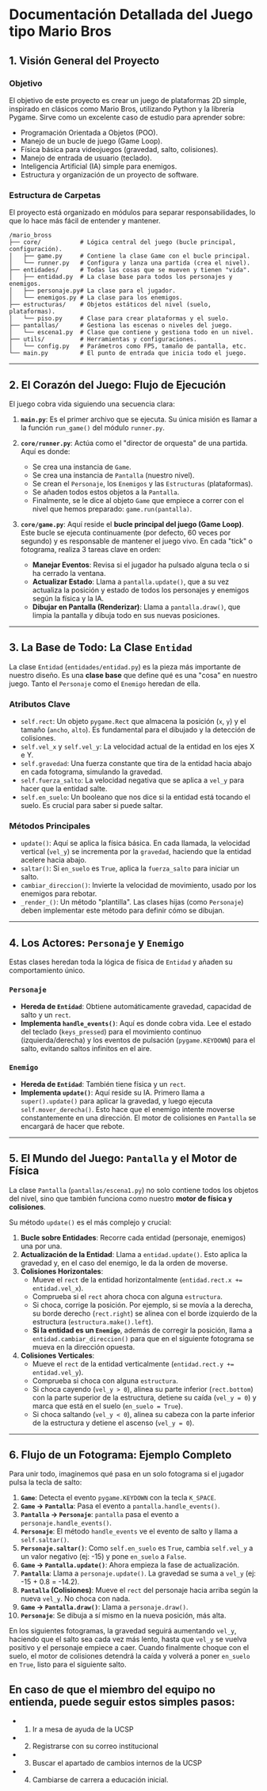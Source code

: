# Documentación Detallada del Juego tipo Mario Bros

## 1. Visión General del Proyecto

### Objetivo

El objetivo de este proyecto es crear un juego de plataformas 2D simple, inspirado en clásicos como Mario Bros, utilizando Python y la librería Pygame. Sirve como un excelente caso de estudio para aprender sobre:

*   Programación Orientada a Objetos (POO).
*   Manejo de un bucle de juego (Game Loop).
*   Física básica para videojuegos (gravedad, salto, colisiones).
*   Manejo de entrada de usuario (teclado).
*   Inteligencia Artificial (IA) simple para enemigos.
*   Estructura y organización de un proyecto de software.

### Estructura de Carpetas

El proyecto está organizado en módulos para separar responsabilidades, lo que lo hace más fácil de entender y mantener.

```
/mario_bross
├── core/           # Lógica central del juego (bucle principal, configuración).
│   ├── game.py     # Contiene la clase Game con el bucle principal.
│   └── runner.py   # Configura y lanza una partida (crea el nivel).
├── entidades/      # Todas las cosas que se mueven y tienen "vida".
│   ├── entidad.py  # La clase base para todos los personajes y enemigos.
│   ├── personaje.py# La clase para el jugador.
│   └── enemigos.py # La clase para los enemigos.
├── estructuras/    # Objetos estáticos del nivel (suelo, plataformas).
│   └── piso.py     # Clase para crear plataformas y el suelo.
├── pantallas/      # Gestiona las escenas o niveles del juego.
│   └── escena1.py  # Clase que contiene y gestiona todo en un nivel.
├── utils/          # Herramientas y configuraciones.
│   └── config.py   # Parámetros como FPS, tamaño de pantalla, etc.
└── main.py         # El punto de entrada que inicia todo el juego.
```

---

## 2. El Corazón del Juego: Flujo de Ejecución

El juego cobra vida siguiendo una secuencia clara:

1.  **`main.py`**: Es el primer archivo que se ejecuta. Su única misión es llamar a la función `run_game()` del módulo `runner.py`.

2.  **`core/runner.py`**: Actúa como el "director de orquesta" de una partida. Aquí es donde:
    *   Se crea una instancia de `Game`.
    *   Se crea una instancia de `Pantalla` (nuestro nivel).
    *   Se crean el `Personaje`, los `Enemigos` y las `Estructuras` (plataformas).
    *   Se añaden todos estos objetos a la `Pantalla`.
    *   Finalmente, se le dice al objeto `Game` que empiece a correr con el nivel que hemos preparado: `game.run(pantalla)`.

3.  **`core/game.py`**: Aquí reside el **bucle principal del juego (Game Loop)**. Este bucle se ejecuta continuamente (por defecto, 60 veces por segundo) y es responsable de mantener el juego vivo. En cada "tick" o fotograma, realiza 3 tareas clave en orden:
    *   **Manejar Eventos**: Revisa si el jugador ha pulsado alguna tecla o si ha cerrado la ventana.
    *   **Actualizar Estado**: Llama a `pantalla.update()`, que a su vez actualiza la posición y estado de todos los personajes y enemigos según la física y la IA.
    *   **Dibujar en Pantalla (Renderizar)**: Llama a `pantalla.draw()`, que limpia la pantalla y dibuja todo en sus nuevas posiciones.

---

## 3. La Base de Todo: La Clase `Entidad`

La clase `Entidad` (`entidades/entidad.py`) es la pieza más importante de nuestro diseño. Es una **clase base** que define qué es una "cosa" en nuestro juego. Tanto el `Personaje` como el `Enemigo` heredan de ella.

### Atributos Clave

*   `self.rect`: Un objeto `pygame.Rect` que almacena la posición (`x`, `y`) y el tamaño (`ancho`, `alto`). Es fundamental para el dibujado y la detección de colisiones.
*   `self.vel_x` y `self.vel_y`: La velocidad actual de la entidad en los ejes X e Y.
*   `self.gravedad`: Una fuerza constante que tira de la entidad hacia abajo en cada fotograma, simulando la gravedad.
*   `self.fuerza_salto`: La velocidad negativa que se aplica a `vel_y` para hacer que la entidad salte.
*   `self.en_suelo`: Un booleano que nos dice si la entidad está tocando el suelo. Es crucial para saber si puede saltar.

### Métodos Principales

*   `update()`: Aquí se aplica la física básica. En cada llamada, la velocidad vertical (`vel_y`) se incrementa por la `gravedad`, haciendo que la entidad acelere hacia abajo.
*   `saltar()`: Si `en_suelo` es `True`, aplica la `fuerza_salto` para iniciar un salto.
*   `cambiar_direccion()`: Invierte la velocidad de movimiento, usado por los enemigos para rebotar.
*   `_render_()`: Un método "plantilla". Las clases hijas (como `Personaje`) deben implementar este método para definir cómo se dibujan.

---

## 4. Los Actores: `Personaje` y `Enemigo`

Estas clases heredan toda la lógica de física de `Entidad` y añaden su comportamiento único.

### `Personaje`

*   **Hereda de `Entidad`**: Obtiene automáticamente gravedad, capacidad de salto y un `rect`.
*   **Implementa `handle_events()`**: Aquí es donde cobra vida. Lee el estado del teclado (`keys_pressed`) para el movimiento continuo (izquierda/derecha) y los eventos de pulsación (`pygame.KEYDOWN`) para el salto, evitando saltos infinitos en el aire.

### `Enemigo`

*   **Hereda de `Entidad`**: También tiene física y un `rect`.
*   **Implementa `update()`**: Aquí reside su IA. Primero llama a `super().update()` para aplicar la gravedad, y luego ejecuta `self.mover_derecha()`. Esto hace que el enemigo intente moverse constantemente en una dirección. El motor de colisiones en `Pantalla` se encargará de hacer que rebote.

---

## 5. El Mundo del Juego: `Pantalla` y el Motor de Física

La clase `Pantalla` (`pantallas/escena1.py`) no solo contiene todos los objetos del nivel, sino que también funciona como nuestro **motor de física y colisiones**.

Su método `update()` es el más complejo y crucial:

1.  **Bucle sobre Entidades**: Recorre cada entidad (personaje, enemigos) una por una.
2.  **Actualización de la Entidad**: Llama a `entidad.update()`. Esto aplica la gravedad y, en el caso del enemigo, le da la orden de moverse.
3.  **Colisiones Horizontales**:
    *   Mueve el `rect` de la entidad horizontalmente (`entidad.rect.x += entidad.vel_x`).
    *   Comprueba si el `rect` ahora choca con alguna `estructura`.
    *   Si choca, corrige la posición. Por ejemplo, si se movía a la derecha, su borde derecho (`rect.right`) se alinea con el borde izquierdo de la estructura (`estructura.make().left`).
    *   **Si la entidad es un `Enemigo`**, además de corregir la posición, llama a `entidad.cambiar_direccion()` para que en el siguiente fotograma se mueva en la dirección opuesta.
4.  **Colisiones Verticales**:
    *   Mueve el `rect` de la entidad verticalmente (`entidad.rect.y += entidad.vel_y`).
    *   Comprueba si choca con alguna `estructura`.
    *   Si choca cayendo (`vel_y > 0`), alinea su parte inferior (`rect.bottom`) con la parte superior de la estructura, detiene su caída (`vel_y = 0`) y marca que está en el suelo (`en_suelo = True`).
    *   Si choca saltando (`vel_y < 0`), alinea su cabeza con la parte inferior de la estructura y detiene el ascenso (`vel_y = 0`).

---

## 6. Flujo de un Fotograma: Ejemplo Completo

Para unir todo, imaginemos qué pasa en un solo fotograma si el jugador pulsa la tecla de salto:

1.  **`Game`**: Detecta el evento `pygame.KEYDOWN` con la tecla `K_SPACE`.
2.  **`Game` -> `Pantalla`**: Pasa el evento a `pantalla.handle_events()`.
3.  **`Pantalla` -> `Personaje`**: `pantalla` pasa el evento a `personaje.handle_events()`.
4.  **`Personaje`**: El método `handle_events` ve el evento de salto y llama a `self.saltar()`.
5.  **`Personaje.saltar()`**: Como `self.en_suelo` es `True`, cambia `self.vel_y` a un valor negativo (ej: -15) y pone `en_suelo` a `False`.
6.  **`Game` -> `Pantalla.update()`**: Ahora empieza la fase de actualización.
7.  **`Pantalla`**: Llama a `personaje.update()`. La gravedad se suma a `vel_y` (ej: -15 + 0.8 = -14.2).
8.  **`Pantalla` (Colisiones)**: Mueve el `rect` del personaje hacia arriba según la nueva `vel_y`. No choca con nada.
9.  **`Game` -> `Pantalla.draw()`**: Llama a `personaje.draw()`.
10. **`Personaje`**: Se dibuja a sí mismo en la nueva posición, más alta.

En los siguientes fotogramas, la gravedad seguirá aumentando `vel_y`, haciendo que el salto sea cada vez más lento, hasta que `vel_y` se vuelva positivo y el personaje empiece a caer. Cuando finalmente choque con el suelo, el motor de colisiones detendrá la caída y volverá a poner `en_suelo` en `True`, listo para el siguiente salto.

## En caso de que el miembro del equipo no entienda, puede seguir estos simples pasos:

- 1. Ir a mesa de ayuda de la UCSP
- 2. Registrarse con su correo institucional
- 3. Buscar el apartado de cambios internos de la UCSP
- 4. Cambiarse de carrera a educación inicial.
